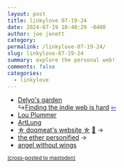 ```yaml
---
layout: post
title: linkylove 07-19-24
date: 2024-07-19 10:40:29 -0400
author: joe jenett
category: 
permalink: /linkylove-07-19-24/
slug: linkylove-07-19-24
summary: explore the personal web!
comments: false
categories:
  - linkylove
---
```

<ul class="linkylove">
	<li><a title="Delyo's garden" href="https://garden.delyo.be/">Delyo's garden</a><br>&#8618;<a title="Finding the indie web is hard" href="https://garden.delyo.be/rants/finding-the-indieweb/">Finding the indie web is hard</a> <a title="source" href="https://social.lol/@flamed/112800805241044543"><span style="color:blue;">&#8678;</span></a></li>
	<li><a title="Lou Plummer" href="https://amerpie.lol/">Lou Plummer</a></li>
	<li><a title="Joe Crawford" href="https://artlung.com/blog/">ArtLung</a></li>
	<li><a title="des" href="https://doqmeat.com/">☆ doqmeat's website ☆</a> <a href="https://pinboard.in/u:ramblinggit">📌</a> <span title="led to site shown below">&#8594;</span></li>
	<li><a title="phillia" href="https://philia995.neocities.org/">the ether personified</a> <span title="led to site shown below">&#8594;</span></li>
	<li><a title="mizuki" href="https://mizuki.world/">angel without wings</a></li>
</ul>

<a href="https://brid.gy/publish/mastodon"><small>(cross-posted to mastodon)</small></a>